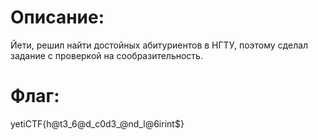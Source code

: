 # Описание:
Йети, решил найти достойных абитуриентов в НГТУ, поэтому сделал задание с проверкой на сообразительность.
# Флаг:
yetiCTF{h@t3_6@d_c0d3_@nd_l@6irint$}
